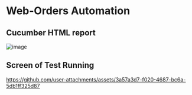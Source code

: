 # Web-Orders Automation
## Cucumber HTML report
![image](https://github.com/user-attachments/assets/8de1f5d6-eb05-4b8a-9690-94a806d876ed)

## Screen of Test Running 
https://github.com/user-attachments/assets/3a57a3d7-f020-4687-bc6a-5db1ff325d87



